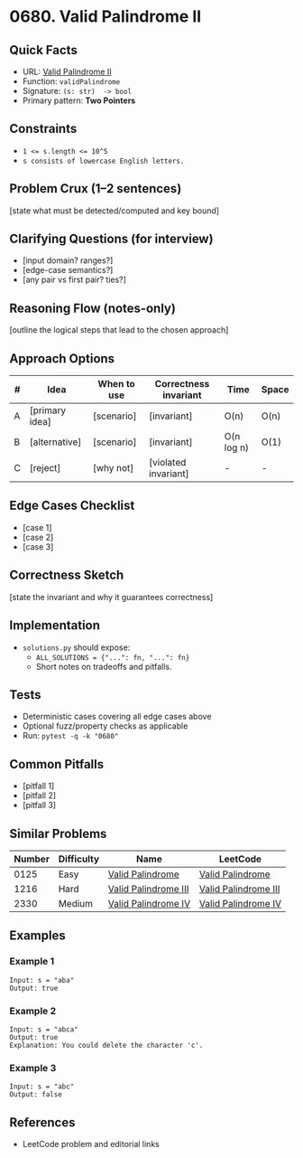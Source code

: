 # 0680. Valid Palindrome II

## Quick Facts

- URL: [Valid Palindrome II](https://leetcode.com/problems/valid-palindrome-ii/)
- Function: `validPalindrome`
- Signature: `(s: str)  -> bool`
- Primary pattern: **Two Pointers**

## Constraints

- `1 <= s.length <= 10^5`
- `s consists of lowercase English letters.`

## Problem Crux (1–2 sentences)

[state what must be detected/computed and key bound]

## Clarifying Questions (for interview)

- [input domain? ranges?]
- [edge-case semantics?]
- [any pair vs first pair? ties?]

## Reasoning Flow (notes-only)

[outline the logical steps that lead to the chosen approach]

## Approach Options

| # | Idea | When to use | Correctness invariant | Time | Space |
|---|------|-------------|-----------------------|------|-------|
| A | [primary idea] | [scenario] | [invariant] | O(n) | O(n) |
| B | [alternative] | [scenario] | [invariant] | O(n log n) | O(1) |
| C | [reject] | [why not] | [violated invariant] | - | - |

## Edge Cases Checklist

- [case 1]
- [case 2]
- [case 3]

## Correctness Sketch

[state the invariant and why it guarantees correctness]

## Implementation

- `solutions.py` should expose:
  - `ALL_SOLUTIONS = {"...": fn, "...": fn}`
  - Short notes on tradeoffs and pitfalls.

## Tests

- Deterministic cases covering all edge cases above
- Optional fuzz/property checks as applicable
- Run: `pytest -q -k "0680"`

## Common Pitfalls

- [pitfall 1]
- [pitfall 2]
- [pitfall 3]

## Similar Problems

| Number | Difficulty | Name | LeetCode |
|---|---|---|---|
| 0125 | Easy | [Valid Palindrome](../0125-valid-palindrome/readme.md) | [Valid Palindrome](https://leetcode.com/problems/valid-palindrome/) |
| 1216 | Hard | [Valid Palindrome III](../1216-valid-palindrome-iii/readme.md) | [Valid Palindrome III](https://leetcode.com/problems/valid-palindrome-iii/) |
| 2330 | Medium | [Valid Palindrome IV](../2330-valid-palindrome-iv/readme.md) | [Valid Palindrome IV](https://leetcode.com/problems/valid-palindrome-iv/) |

## Examples

### Example 1

```text
Input: s = "aba"
Output: true
```

### Example 2

```text
Input: s = "abca"
Output: true
Explanation: You could delete the character 'c'.
```

### Example 3

```text
Input: s = "abc"
Output: false
```

## References

- LeetCode problem and editorial links
